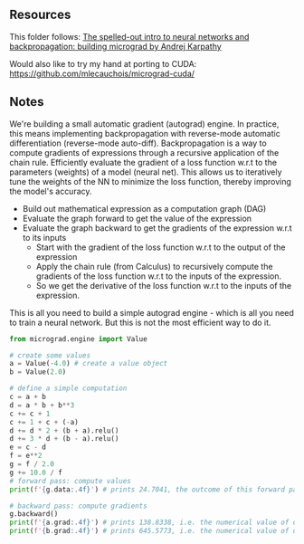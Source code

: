 ## Resources

This folder follows: [The spelled-out intro to neural networks and backpropagation: building micrograd by Andrej Karpathy](https://www.youtube.com/watch?v=VMj-3S1tku0)

Would also like to try my hand at porting to CUDA: https://github.com/mlecauchois/micrograd-cuda/

## Notes

We're building a small automatic gradient (autograd) engine.
In practice, this means implementing backpropagation with reverse-mode automatic differentiation (reverse-mode auto-diff).
Backpropagation is a way to compute gradients of expressions through a recursive application of the chain rule.
Efficiently evaluate the gradient of a loss function w.r.t to the parameters (weights) of a model (neural net).
This allows us to iteratively tune the weights of the NN to minimize the loss function, thereby improving the model's accuracy.

- Build out mathematical expression as a computation graph (DAG)
- Evaluate the graph forward to get the value of the expression
- Evaluate the graph backward to get the gradients of the expression w.r.t to its inputs
    - Start with the gradient of the loss function w.r.t to the output of the expression
    - Apply the chain rule (from Calculus) to recursively compute the gradients of the loss function w.r.t to the inputs of the expression.
    - So we get the derivative of the loss function w.r.t to the inputs of the expression.


This is all you need to build a simple autograd engine - which is all you need to train a neural network.
But this is not the most efficient way to do it.


```python
from micrograd.engine import Value

# create some values
a = Value(-4.0) # create a value object
b = Value(2.0) 

# define a simple computation
c = a + b
d = a * b + b**3
c += c + 1
c += 1 + c + (-a)
d += d * 2 + (b + a).relu()
d += 3 * d + (b - a).relu()
e = c - d
f = e**2
g = f / 2.0
g += 10.0 / f
# forward pass: compute values
print(f'{g.data:.4f}') # prints 24.7041, the outcome of this forward pass

# backward pass: compute gradients
g.backward()
print(f'{a.grad:.4f}') # prints 138.8338, i.e. the numerical value of dg/da
print(f'{b.grad:.4f}') # prints 645.5773, i.e. the numerical value of dg/db
```